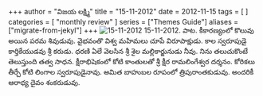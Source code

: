 +++
author = "విజయ లక్ష్మి"
title = "15-11-2012"
date = 2012-11-15
tags = [
]
categories = [
    "monthly review"
]
series = ["Themes Guide"]
aliases = ["migrate-from-jekyl"]
+++
![15-11-2012](/images/15-11-2012.png "15-11-2012")
 15-11-2012. పాట. కీకారణ్యంలో కొలువు అయిన పరమ శివుడువు. వైభవంతొ విశ్వ మహిమలు చూపే విరూపాక్షుడు. కాల స్వరూపుడై కార్తికేయుడవు శ్రీ కరుడు. ధరణి ఏలే వెలసిన శ్రీ శైల మల్లికార్జునుడు నీవు. నిను తలుచుకొంటే తెలుస్తుంది తత్వ సాధన. క్షీరాభిషెకంలో కోటి కాంతులతో శ్రీ క్షీర రామలింగేశ్వర దర్శనం. కోరికలు తీర్చే కోటి లింగాల స్వరూపుడైనావు. అమిత బాహుబల రూపంలో త్రిపురాంతకుడువు. అందరికీ ఆరాధ్య దైవం శంకరుడువు. 
